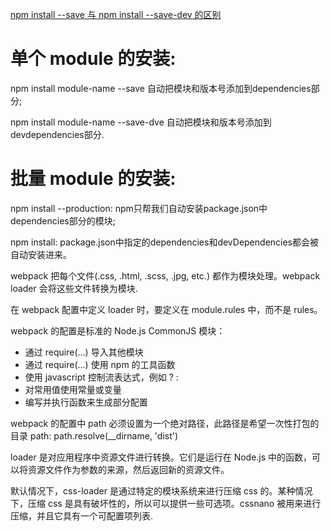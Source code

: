 [npm install --save 与 npm install --save-dev 的区别](http://www.cnblogs.com/guojunru/p/6092644.html)

单个 module 的安装:
===
npm install module-name --save 自动把模块和版本号添加到dependencies部分;

npm install module-name --save-dve 自动把模块和版本号添加到devdependencies部分.

批量 module 的安装:
===
npm install --production: npm只帮我们自动安装package.json中dependencies部分的模块;

npm install: package.json中指定的dependencies和devDependencies都会被自动安装进来。


webpack 把每个文件(.css, .html, .scss, .jpg, etc.) 都作为模块处理。webpack loader 会将这些文件转换为模块.

在 webpack 配置中定义 loader 时，要定义在 module.rules 中，而不是 rules。

webpack 的配置是标准的 Node.js CommonJS 模块：

* 通过 require(...) 导入其他模块
* 通过 require(...) 使用  npm 的工具函数
* 使用 javascript 控制流表达式，例如 ? : 
* 对常用值使用常量或变量
* 编写并执行函数来生成部分配置

webpack 的配置中 path 必须设置为一个绝对路径，此路径是希望一次性打包的目录
path: path.resolve(__dirname, 'dist')

loader 是对应用程序中资源文件进行转换。它们是运行在 Node.js 中的函数，可以将资源文件作为参数的来源，然后返回新的资源文件。

默认情况下，css-loader 是通过特定的模块系统来进行压缩 css 的。某种情况下，压缩 css 是具有破坏性的，所以可以提供一些可选项。cssnano 被用来进行压缩，并且它具有一个可配置项列表.